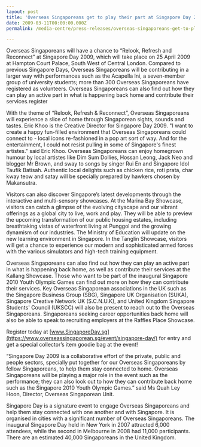 ```yaml
---
layout: post
title: 'Overseas Singaporeans get to play their part at Singapore Day 2009'
date: 2009-03-11T00:00:00.000Z
permalink: /media-centre/press-releases/overseas-singaporeans-get-to-play-their-part-at-singapore-day-2009

---
```



Overseas Singaporeans will have a chance to “Relook, Refresh and Reconnect” at Singapore Day 2009, which will take place on 25 April 2009 at Hampton Court Palace, South West of Central London. Compared to previous Singapore Days, Overseas Singaporeans will be contributing in a larger way with performances such as the Acapella Ini, a seven-member group of university students; more than 300 Overseas Singaporeans have registered as volunteers. Overseas Singaporeans can also find out how they can play an active part in what is happening back home and contribute their services.register

With the theme of “Relook, Refresh & Reconnect”, Overseas Singaporeans will experience a slice of home through Singaporean sights, sounds and tastes. Eric Khoo is the Creative Director for Singapore Day 2009. "I want to create a happy fun-filled environment that Overseas Singaporeans could connect to - local icons re-fashioned in a pop art sort of way. And for the entertainment, I could not resist pulling in some of Singapore's finest artistes." said Eric Khoo. Overseas Singaporeans can enjoy homegrown humour by local artistes like Dim Sum Dollies, Hossan Leong, Jack Neo and blogger Mr Brown, and sway to songs by singer Rui En and Singapore Idol Taufik Batisah. Authentic local delights such as chicken rice, roti prata, char kway teow and satay will be specially prepared by hawkers chosen by Makansutra.

Visitors can also discover Singapore’s latest developments through the interactive and multi-sensory showcases. At the Marina Bay Showcase, visitors can catch a glimpse of the evolving cityscape and our vibrant offerings as a global city to live, work and play. They will be able to preview the upcoming transformation of our public housing estates, including breathtaking vistas of waterfront living at Punggol and the growing dynamism of our industries. The Ministry of Education will update on the new learning environment in Singapore. In the Tanglin Showcase, visitors will get a chance to experience our modern and sophisticated armed forces with the various simulators and high-tech training equipment.

Overseas Singaporeans can also find out how they can play an active part in what is happening back home, as well as contribute their services at the Kallang Showcase. Those who want to be part of the inaugural Singapore 2010 Youth Olympic Games can find out more on how they can contribute their services. Key Overseas Singaporean associations in the UK such as the Singapore Business Group (SBG), Singapore UK Organisation (SUKA), Singapore Creative Network UK (S.C.N.U.K), and United Kingdom Singapore Students' Council (UKSCC) will also be present to reach out to the Overseas Singaporeans. Singaporeans seeking career opportunities back home will also be able to speak to recruiting employers at the Raffles Place Showcase.

Register today at [www.SingaporeDay.sg](https://www.overseassingaporean.sg/event/singapore-day/) for entry and get a special collector’s item goodie bag at the event!

“Singapore Day 2009 is a collaborative effort of the private, public and people sectors, specially put together for our Overseas Singaporeans by fellow Singaporeans, to help them stay connected to home. Overseas Singaporeans will be playing a major role in the event such as the performance; they can also look out to how they can contribute back home such as the Singapore 2010 Youth Olympic Games.” said Ms Quah Ley Hoon, Director, Overseas Singaporean Unit.

Singapore Day is a signature event to engage Overseas Singaporeans and help them stay connected with one another and with Singapore. It is organised in cities with a significant number of Overseas Singaporeans. The inaugural Singapore Day held in New York in 2007 attracted 6,000 attendees, while the second in Melbourne in 2008 had 11,000 participants. There are an estimated 40,000 Singaporeans in the United Kingdom.

